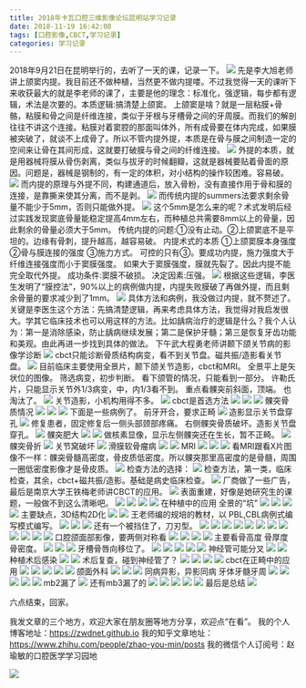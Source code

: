 ```yaml
---
title: 2018年卡瓦口腔三维影像论坛昆明站学习记录
date: 2018-11-19 16:42:08
tags: [口腔影像,CBCT,学习记录]
categories: 学习记录
---
```

2018年9月21日在昆明举行的，去听了一天的课，记录一下。
![](https://zymblog-1258069789.cos.ap-chengdu.myqcloud.com/blog0033-kwkqyxltkm/01.jpg)
先是李大旭老师讲上颌窦内提。我目前还不做种植，当然更不做内提喽。不过我觉得一天的课听下来收获最大的就是李老师的课了，主要是他的理念：标准化，强逻辑，每步都有逻辑，术法是次要的。本质逻辑:搞清楚上颌窦。
上颌窦是啥？就是一层粘膜+骨骼，粘膜和骨之间是纤维连接，类似于牙根与牙槽骨之间的牙周膜。而我们的解剖往往不讲这个连接。粘膜对着窦腔的那面叫体外，所有成骨要在体内完成，如果膜被突破了，就谈不上成骨了。所以不管内提外提，本质是在骨与膜之间制造一定的空间来让骨在其间形成，这就要打破膜与骨之间的纤维连接。
![](https://zymblog-1258069789.cos.ap-chengdu.myqcloud.com/blog0033-kwkqyxltkm/02.jpg)
外提的本质，就是用器械将膜从骨伤剥离，类似与拔牙的时候翻瓣，这就是器械要贴着骨面的原因。问题是，器械是钢制的，有一定的体积，对小结构的操作较困难。容易破。
![](https://zymblog-1258069789.cos.ap-chengdu.myqcloud.com/blog0033-kwkqyxltkm/03.jpg)
而内提的原理与外提不同，构建通道后，放入骨粉，没有直接作用于骨和膜的连接，是靠撕来使其分离，而不是剥。
![](https://zymblog-1258069789.cos.ap-chengdu.myqcloud.com/blog0033-kwkqyxltkm/04.jpg)
而传统内提的summers法要求剩余骨量不能少于5mm，否则只能做外提。
![](https://zymblog-1258069789.cos.ap-chengdu.myqcloud.com/blog0033-kwkqyxltkm/05.jpg)
这个5mm是怎么来的呢？术式发明后经过实践发现窦底骨量能稳定提高4mm左右，而种植总共需要8mm以上的骨量，因此剩余的骨量必须大于5mm。
传统内提的问题:①没有止动。②上颌窦底不是平坦的。边缘有骨刺，提升越高，越容易破。
内提术式的本质
①上颌窦膜本身强度
②骨与膜连接的强度
③施力方式。
可控的只有③。要成功内提，施力强度大于纤维连接强度而小于窦膜强度。
如果大于窦膜强度，膜就先裂了。因此内提不能完全取代外提。
成功条件:窦膜不破损。
决定因素:压强。
![](https://zymblog-1258069789.cos.ap-chengdu.myqcloud.com/blog0033-kwkqyxltkm/06.jpg)
根据这些逻辑，李医生发明了“膜控法”，90%以上的病例做内提，内提失败膜破了再做外提，而且剩余骨量的要求减少到了1mm。
![](https://zymblog-1258069789.cos.ap-chengdu.myqcloud.com/blog0033-kwkqyxltkm/07.jpg)
具体方法和病例，我没做过内提，就不赘述了。关键是李医生这个方法：先搞清楚逻辑，再来考虑具体方法，我觉得对我启发很大。学其它临床技术也可以用这样的方法。比如龋病治疗的逻辑是什么？我个人认为：第一是消除感染，防止龋病继续发展；第二是保护牙髓；第三是恢复牙齿功能和美观。由此再进一步找到具体的做法。
下午武大程勇老师讲颞下颌关节病的影像学诊断
![](https://zymblog-1258069789.cos.ap-chengdu.myqcloud.com/blog0033-kwkqyxltkm/08.jpg)
cbct只能诊断骨质结构病变，看不到关节盘。磁共振/造影看关节盘。
![](https://zymblog-1258069789.cos.ap-chengdu.myqcloud.com/blog0033-kwkqyxltkm/09.jpg)
目前临床主要使用全景片，颞下颌关节造影，cbct和MRI。
全景平上是矢状位的图像。
筛选病变，初步判断。
看下颌管的情况，只能看到一部分。
许勒氏片，只能显示关节外1/3病变，中，内1/3看不到。
重点看髁突前斜面，顶端。
也淘汰了。
![](https://zymblog-1258069789.cos.ap-chengdu.myqcloud.com/blog0033-kwkqyxltkm/10.jpg)
关节造影，小机构用得不多。
![](https://zymblog-1258069789.cos.ap-chengdu.myqcloud.com/blog0033-kwkqyxltkm/11.jpg)
cbct是首选方法
![](https://zymblog-1258069789.cos.ap-chengdu.myqcloud.com/blog0033-kwkqyxltkm/12.jpg)
![](https://zymblog-1258069789.cos.ap-chengdu.myqcloud.com/blog0033-kwkqyxltkm/13.jpg)
![](https://zymblog-1258069789.cos.ap-chengdu.myqcloud.com/blog0033-kwkqyxltkm/14.jpg)
髁突骨质情况
![](https://zymblog-1258069789.cos.ap-chengdu.myqcloud.com/blog0033-kwkqyxltkm/15.jpg)
![](https://zymblog-1258069789.cos.ap-chengdu.myqcloud.com/blog0033-kwkqyxltkm/16.jpg)
![](https://zymblog-1258069789.cos.ap-chengdu.myqcloud.com/blog0033-kwkqyxltkm/17.jpg)
下面是一些病例了。
前牙开合，要求正畸
![](https://zymblog-1258069789.cos.ap-chengdu.myqcloud.com/blog0033-kwkqyxltkm/18.jpg)
造影显示关节盘穿孔
![](https://zymblog-1258069789.cos.ap-chengdu.myqcloud.com/blog0033-kwkqyxltkm/19.jpg)
修复患者，固定修复后一侧头部颈部疼痛。
右侧髁突骨质破坏。造影关节盘穿孔。
![](https://zymblog-1258069789.cos.ap-chengdu.myqcloud.com/blog0033-kwkqyxltkm/20.jpg)
髁突肥大
![](https://zymblog-1258069789.cos.ap-chengdu.myqcloud.com/blog0033-kwkqyxltkm/21.jpg)
![](https://zymblog-1258069789.cos.ap-chengdu.myqcloud.com/blog0033-kwkqyxltkm/22.jpg)
做核素显像，显示左侧髁突还在生长，暂不正畸。
![](https://zymblog-1258069789.cos.ap-chengdu.myqcloud.com/blog0033-kwkqyxltkm/23.jpg)
髁突骨折
![](https://zymblog-1258069789.cos.ap-chengdu.myqcloud.com/blog0033-kwkqyxltkm/24.jpg)
关节窝破坏
![](https://zymblog-1258069789.cos.ap-chengdu.myqcloud.com/blog0033-kwkqyxltkm/25.jpg)
滑膜软骨瘤病
![](https://zymblog-1258069789.cos.ap-chengdu.myqcloud.com/blog0033-kwkqyxltkm/26.jpg)
![](https://zymblog-1258069789.cos.ap-chengdu.myqcloud.com/blog0033-kwkqyxltkm/27.jpg)
MRI
![](https://zymblog-1258069789.cos.ap-chengdu.myqcloud.com/blog0033-kwkqyxltkm/28.jpg)
![](https://zymblog-1258069789.cos.ap-chengdu.myqcloud.com/blog0033-kwkqyxltkm/29.jpg)
![](https://zymblog-1258069789.cos.ap-chengdu.myqcloud.com/blog0033-kwkqyxltkm/30.jpg)
看MRI跟看X片图像不一样：髁突骨髓高密度，骨皮质低密度。所以髁突那里高密度的是骨髓，周围一圈低密度影像才是骨皮质。
![](https://zymblog-1258069789.cos.ap-chengdu.myqcloud.com/blog0033-kwkqyxltkm/31.jpg)
检查方法的选择：
![](https://zymblog-1258069789.cos.ap-chengdu.myqcloud.com/blog0033-kwkqyxltkm/32.jpg)
检查方法，第一类，临床检查，其余，cbct+磁共振/造影。基础是病史临床检查。
![](https://zymblog-1258069789.cos.ap-chengdu.myqcloud.com/blog0033-kwkqyxltkm/33.jpg)
厂商做了一些广告，最后是南京大学王铁梅老师讲CBCT的应用。
![](https://zymblog-1258069789.cos.ap-chengdu.myqcloud.com/blog0033-kwkqyxltkm/34.jpg)
表面重建，好像是她研究生的课题，一般做不到这么清晰吧。
![](https://zymblog-1258069789.cos.ap-chengdu.myqcloud.com/blog0033-kwkqyxltkm/35.jpg)
![](https://zymblog-1258069789.cos.ap-chengdu.myqcloud.com/blog0033-kwkqyxltkm/36.jpg)
![](https://zymblog-1258069789.cos.ap-chengdu.myqcloud.com/blog0033-kwkqyxltkm/37.jpg)
![](https://zymblog-1258069789.cos.ap-chengdu.myqcloud.com/blog0033-kwkqyxltkm/38.jpg)
在种植中的应用
全景的“坑”
![](https://zymblog-1258069789.cos.ap-chengdu.myqcloud.com/blog0033-kwkqyxltkm/39.jpg)
![](https://zymblog-1258069789.cos.ap-chengdu.myqcloud.com/blog0033-kwkqyxltkm/40.jpg)
![](https://zymblog-1258069789.cos.ap-chengdu.myqcloud.com/blog0033-kwkqyxltkm/41.jpg)
![](https://zymblog-1258069789.cos.ap-chengdu.myqcloud.com/blog0033-kwkqyxltkm/42.jpg)
主要缺点，3D结构2D化
![](https://zymblog-1258069789.cos.ap-chengdu.myqcloud.com/blog0033-kwkqyxltkm/43.jpg)
![](https://zymblog-1258069789.cos.ap-chengdu.myqcloud.com/blog0033-kwkqyxltkm/44.jpg)
王老师编的规培的教材，以 PBL,CBL病例式编写模式编写。
![](https://zymblog-1258069789.cos.ap-chengdu.myqcloud.com/blog0033-kwkqyxltkm/45.jpg)
![](https://zymblog-1258069789.cos.ap-chengdu.myqcloud.com/blog0033-kwkqyxltkm/46.jpg)
![](https://zymblog-1258069789.cos.ap-chengdu.myqcloud.com/blog0033-kwkqyxltkm/47.jpg)
还有一个被挡住了，刀刃型。
![](https://zymblog-1258069789.cos.ap-chengdu.myqcloud.com/blog0033-kwkqyxltkm/48.jpg)
![](https://zymblog-1258069789.cos.ap-chengdu.myqcloud.com/blog0033-kwkqyxltkm/49.jpg)
![](https://zymblog-1258069789.cos.ap-chengdu.myqcloud.com/blog0033-kwkqyxltkm/50.jpg)
![](https://zymblog-1258069789.cos.ap-chengdu.myqcloud.com/blog0033-kwkqyxltkm/51.jpg)
![](https://zymblog-1258069789.cos.ap-chengdu.myqcloud.com/blog0033-kwkqyxltkm/52.jpg)
![](https://zymblog-1258069789.cos.ap-chengdu.myqcloud.com/blog0033-kwkqyxltkm/53.jpg)
![](https://zymblog-1258069789.cos.ap-chengdu.myqcloud.com/blog0033-kwkqyxltkm/54.jpg)
![](https://zymblog-1258069789.cos.ap-chengdu.myqcloud.com/blog0033-kwkqyxltkm/55.jpg)
![](https://zymblog-1258069789.cos.ap-chengdu.myqcloud.com/blog0033-kwkqyxltkm/56.jpg)
![](https://zymblog-1258069789.cos.ap-chengdu.myqcloud.com/blog0033-kwkqyxltkm/57.jpg)
![](https://zymblog-1258069789.cos.ap-chengdu.myqcloud.com/blog0033-kwkqyxltkm/58.jpg)
![](https://zymblog-1258069789.cos.ap-chengdu.myqcloud.com/blog0033-kwkqyxltkm/59.jpg)
口腔颌面部影像，要两侧对称看
![](https://zymblog-1258069789.cos.ap-chengdu.myqcloud.com/blog0033-kwkqyxltkm/60.jpg)
![](https://zymblog-1258069789.cos.ap-chengdu.myqcloud.com/blog0033-kwkqyxltkm/61.jpg)
![](https://zymblog-1258069789.cos.ap-chengdu.myqcloud.com/blog0033-kwkqyxltkm/62.jpg)
![](https://zymblog-1258069789.cos.ap-chengdu.myqcloud.com/blog0033-kwkqyxltkm/63.jpg)
主要看骨高度 骨厚度 骨密度。
![](https://zymblog-1258069789.cos.ap-chengdu.myqcloud.com/blog0033-kwkqyxltkm/64.jpg)
![](https://zymblog-1258069789.cos.ap-chengdu.myqcloud.com/blog0033-kwkqyxltkm/65.jpg)
![](https://zymblog-1258069789.cos.ap-chengdu.myqcloud.com/blog0033-kwkqyxltkm/66.jpg)
牙槽骨唇向移位了。
![](https://zymblog-1258069789.cos.ap-chengdu.myqcloud.com/blog0033-kwkqyxltkm/67.jpg)
![](https://zymblog-1258069789.cos.ap-chengdu.myqcloud.com/blog0033-kwkqyxltkm/68.jpg)
![](https://zymblog-1258069789.cos.ap-chengdu.myqcloud.com/blog0033-kwkqyxltkm/69.jpg)
![](https://zymblog-1258069789.cos.ap-chengdu.myqcloud.com/blog0033-kwkqyxltkm/70.jpg)
![](https://zymblog-1258069789.cos.ap-chengdu.myqcloud.com/blog0033-kwkqyxltkm/71.jpg)
神经管可能分叉
![](https://zymblog-1258069789.cos.ap-chengdu.myqcloud.com/blog0033-kwkqyxltkm/72.jpg)
![](https://zymblog-1258069789.cos.ap-chengdu.myqcloud.com/blog0033-kwkqyxltkm/73.jpg)
种植术后感染
![](https://zymblog-1258069789.cos.ap-chengdu.myqcloud.com/blog0033-kwkqyxltkm/74.jpg)
![](https://zymblog-1258069789.cos.ap-chengdu.myqcloud.com/blog0033-kwkqyxltkm/75.jpg)
术后复查，碰到神经管了？
![](https://zymblog-1258069789.cos.ap-chengdu.myqcloud.com/blog0033-kwkqyxltkm/76.jpg)
![](https://zymblog-1258069789.cos.ap-chengdu.myqcloud.com/blog0033-kwkqyxltkm/77.jpg)
![](https://zymblog-1258069789.cos.ap-chengdu.myqcloud.com/blog0033-kwkqyxltkm/78.jpg)
![](https://zymblog-1258069789.cos.ap-chengdu.myqcloud.com/blog0033-kwkqyxltkm/79.jpg)
cbct在正畸中的应用
![](https://zymblog-1258069789.cos.ap-chengdu.myqcloud.com/blog0033-kwkqyxltkm/80.jpg)
![](https://zymblog-1258069789.cos.ap-chengdu.myqcloud.com/blog0033-kwkqyxltkm/81.jpg)
![](https://zymblog-1258069789.cos.ap-chengdu.myqcloud.com/blog0033-kwkqyxltkm/82.jpg)
![](https://zymblog-1258069789.cos.ap-chengdu.myqcloud.com/blog0033-kwkqyxltkm/83.jpg)
![](https://zymblog-1258069789.cos.ap-chengdu.myqcloud.com/blog0033-kwkqyxltkm/84.jpg)
颌面外科
![](https://zymblog-1258069789.cos.ap-chengdu.myqcloud.com/blog0033-kwkqyxltkm/85.jpg)
![](https://zymblog-1258069789.cos.ap-chengdu.myqcloud.com/blog0033-kwkqyxltkm/86.jpg)
![](https://zymblog-1258069789.cos.ap-chengdu.myqcloud.com/blog0033-kwkqyxltkm/87.jpg)
同病异影，异影同病
牙体牙髓牙周
![](https://zymblog-1258069789.cos.ap-chengdu.myqcloud.com/blog0033-kwkqyxltkm/88.jpg)
![](https://zymblog-1258069789.cos.ap-chengdu.myqcloud.com/blog0033-kwkqyxltkm/89.jpg)
![](https://zymblog-1258069789.cos.ap-chengdu.myqcloud.com/blog0033-kwkqyxltkm/90.jpg)
![](https://zymblog-1258069789.cos.ap-chengdu.myqcloud.com/blog0033-kwkqyxltkm/91.jpg)
![](https://zymblog-1258069789.cos.ap-chengdu.myqcloud.com/blog0033-kwkqyxltkm/92.jpg)
mb2漏了
![](https://zymblog-1258069789.cos.ap-chengdu.myqcloud.com/blog0033-kwkqyxltkm/93.jpg)
还有mb3漏了的
![](https://zymblog-1258069789.cos.ap-chengdu.myqcloud.com/blog0033-kwkqyxltkm/94.jpg)
![](https://zymblog-1258069789.cos.ap-chengdu.myqcloud.com/blog0033-kwkqyxltkm/95.jpg)
![](https://zymblog-1258069789.cos.ap-chengdu.myqcloud.com/blog0033-kwkqyxltkm/96.jpg)
![](https://zymblog-1258069789.cos.ap-chengdu.myqcloud.com/blog0033-kwkqyxltkm/97.jpg)
![](https://zymblog-1258069789.cos.ap-chengdu.myqcloud.com/blog0033-kwkqyxltkm/98.jpg)
最后是总结
![](https://zymblog-1258069789.cos.ap-chengdu.myqcloud.com/blog0033-kwkqyxltkm/99.jpg)

六点结束，回家。



我发文章的三个地方，欢迎大家在朋友圈等地方分享，欢迎点“在看”。
我的个人博客地址：https://zwdnet.github.io
我的知乎文章地址： https://www.zhihu.com/people/zhao-you-min/posts
我的微信个人订阅号：赵瑜敏的口腔医学学习园地

![](https://zymblog-1258069789.cos.ap-chengdu.myqcloud.com/other/wx.jpg)

